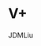 <!DOCTYPE html>
<html>
<head>
<meta charset="utf-8">
<title>JDMLIU(runoob.com)</title>
</head>
<body>

<h1>V+</h1>
<p>JDMLiu</p>

</body>
</html>

